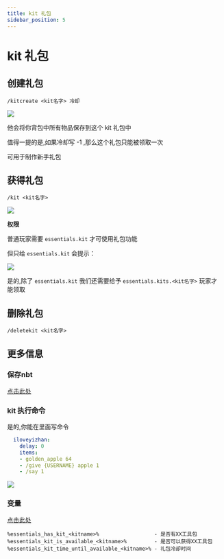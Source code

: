```yaml
---
title: kit 礼包
sidebar_position: 5
---
```


# kit 礼包

## 创建礼包

```
/kitcreate <kit名字> 冷却
```

![](_images/kit_1.png)

他会将你背包中所有物品保存到这个 kit 礼包中

值得一提的是,如果冷却写 -1 ,那么这个礼包只能被领取一次

可用于制作新手礼包

## 获得礼包

```
/kit <kit名字>
```

![](_images/kit_2.png)

**权限**

普通玩家需要 `essentials.kit` 才可使用礼包功能

但只给 `essentials.kit` 会提示：

![](_images/kit_3.png)

是的,除了 `essentials.kit` 我们还需要给予 `essentials.kits.<kit名字>` 玩家才能领取

## 删除礼包

```
/deletekit <kit名字>
```

## 更多信息

### 保存nbt

[点击此处](ConfigTips.md#礼包工具包)

### kit 执行命令

是的,你能在里面写命令

```yaml
  iloveyizhan:
    delay: 0
    items:
    - golden_apple 64
    - /give {USERNAME} apple 1
    - /say 1
```

![](_images/kit_4.png)

### 变量

[点击此处](PapiSupport.md)

```
%essentials_has_kit_<kitname>%                  - 是否有XX工具包
%essentials_kit_is_available_<kitname>%         - 是否可以获得XX工具包
%essentials_kit_time_until_available_<kitname>% - 礼包冷却时间
```
